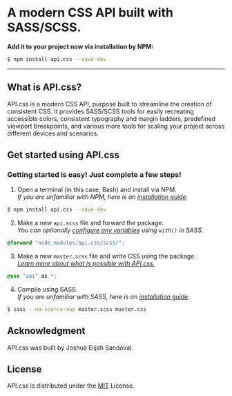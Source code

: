 # A modern CSS API built with SASS/SCSS.

**Add it to your project now via installation by NPM:**

```bash
$ npm install api.css --save-dev
```

---

## What is API.css?
API.css is a modern CSS API, purpose built to streamline the creation of consistent CSS.
It provides SASS/SCSS tools for easily recreating accessible colors, consistent typography and margin ladders,
predefined viewport breakpoints, and various more tools for scaling your project across different devices and scenarios.

## Get started using API.css
### Getting started is easy! Just complete a few steps!

1. Open a terminal (in this case, Bash) and install via NPM.  
*If you are unfamiliar with NPM, here is an [installation guide](https://docs.npmjs.com/downloading-and-installing-node-js-and-npm).*

```bash
$ npm install api.css --save-dev
```

2. Make a new `api.scss` file and forward the package.  
*You can optionally [configure any variables](https://sass-lang.com/documentation/at-rules/forward#configuring-modules) using `with()` in SASS.*

```scss
@forward "node_modules/api.css/scss/";
```

3. Make a new `master.scss` file and write CSS using the package.  
*[Learn more about what is possible with API.css.](https://neo.joshuasandoval.me/api/)*

```scss
@use "api" as *;
```

4. Compile using SASS.  
*If you are unfamiliar with SASS, here is an [installation guide](https://sass-lang.com/install).*

```bash
$ sass --no-source-map master.scss master.css
```

## Acknowledgment
API.css was built by Joshua Elijah Sandoval.

## License
API.css is distributed under the [MIT](https://choosealicense.com/licenses/mit/) License.